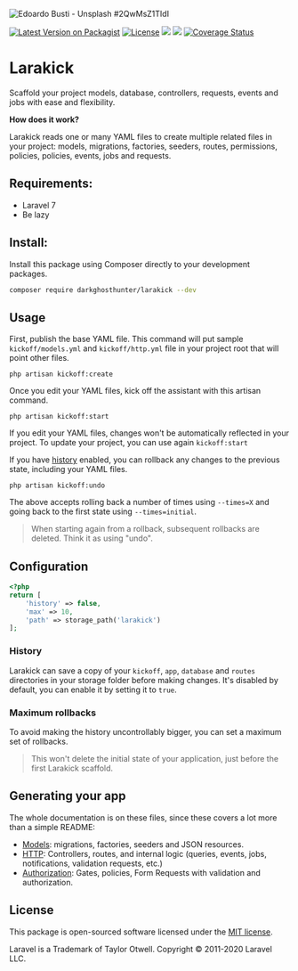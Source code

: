 ![Edoardo Busti - Unsplash #2QwMsZ1TIdI](https://images.unsplash.com/photo-1508087625439-de3978963553?ixlib=rb-1.2.1&ixid=eyJhcHBfaWQiOjEyMDd9&auto=format&fit=crop&w=1280&q=80&h=400)

[![Latest Version on Packagist](https://img.shields.io/packagist/v/darkghosthunter/larakick.svg?style=flat-square)](https://packagist.org/packages/darkghosthunter/larakick) [![License](https://poser.pugx.org/darkghosthunter/larakick/license)](https://packagist.org/packages/darkghosthunter/larakick)
![](https://img.shields.io/packagist/php-v/darkghosthunter/larakick.svg)
 ![](https://github.com/DarkGhostHunter/Larakick/workflows/PHP%20Composer/badge.svg)
[![Coverage Status](https://coveralls.io/repos/github/DarkGhostHunter/Larakick/badge.svg?branch=master)](https://coveralls.io/github/DarkGhostHunter/Larakick?branch=master)

# Larakick  

Scaffold your project models, database, controllers, requests, events and jobs with ease and flexibility.

**How does it work?**

Larakick reads one or many YAML files to create multiple related files in your project: models, migrations, factories, seeders, routes, permissions, policies, policies, events, jobs and requests.

## Requirements:

* Laravel 7
* Be lazy 

## Install:

Install this package using Composer directly to your development packages.

```bash
composer require darkghosthunter/larakick --dev
```
	
## Usage

First, publish the base YAML file. This command will put sample `kickoff/models.yml` and `kickoff/http.yml` file in your project root that will point other files.

    php artisan kickoff:create

Once you edit your YAML files, kick off the assistant with this artisan command.

    php artisan kickoff:start

If you edit your YAML files, changes won't be automatically reflected in your project. To update your project, you can use again `kickoff:start`

If you have [history](#history) enabled, you can rollback any changes to the previous state, including your YAML files.

    php artisan kickoff:undo
    
The above accepts rolling back a number of times using `--times=X` and going back to the first state using `--times=initial`.

> When starting again from a rollback, subsequent rollbacks are deleted. Think it as using "undo".

## Configuration

```php
<?php
return [
    'history' => false,
    'max' => 10,
    'path' => storage_path('larakick')
];
```

### History

Larakick can save a copy of your `kickoff`, `app`, `database` and `routes` directories in your storage folder before making changes. It's disabled by default, you can enable it by setting it to `true`.

### Maximum rollbacks

To avoid making the history uncontrollably bigger, you can set a maximum set of rollbacks. 

> This won't delete the initial state of your application, just before the first Larakick scaffold.

## Generating your app

The whole documentation is on these files, since these covers a lot more than a simple README:

* [Models](wiki/MODELS.md): migrations, factories, seeders and JSON resources.
* [HTTP](wiki/HTTP.md): Controllers, routes, and internal logic (queries, events, jobs, notifications, validation requests, etc.)
* [Authorization](wiki/AUTHORIZATION.md): Gates, policies, Form Requests with validation and authorization.

## License

This package is open-sourced software licensed under the [MIT license](LICENSE.md).

Laravel is a Trademark of Taylor Otwell. Copyright © 2011-2020 Laravel LLC.
